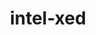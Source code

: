 ---
title: "intel-xed"
layout: cache
categories: [package, develop]
meta: {"versions": ["2023.10.11"], "compilers": ["gcc@=11.4.0"], "oss": ["ubuntu22.04"], "platforms": ["linux"], "targets": ["x86_64_v3"], "stacks": ["e4s", "e4s-rocm-external", "root"], "num_specs": 10, "num_specs_by_stack": {"root": 10, "e4s": 5, "e4s-rocm-external": 5}}
spec_details: [{"hash": "xal2w3yf3m2pkhu4assw2wkehgtjvtsl", "compiler": "gcc@=11.4.0", "versions": ["2023.10.11"], "os": "ubuntu22.04", "platform": "linux", "target": "x86_64_v3", "variants": ["build_system=generic", "~debug", "+pic"], "stacks": ["root", "e4s"], "size": "-", "tarball": "https://binaries.spack.io/develop/build_cache/linux-ubuntu22.04-x86_64_v3/gcc-11.4.0/intel-xed-2023.10.11/linux-ubuntu22.04-x86_64_v3-gcc-11.4.0-intel-xed-2023.10.11-xal2w3yf3m2pkhu4assw2wkehgtjvtsl.spack"}, {"hash": "pvsokil7isl4spvucl7vpf2fxp2ldmlu", "compiler": "gcc@=11.4.0", "versions": ["2023.10.11"], "os": "ubuntu22.04", "platform": "linux", "target": "x86_64_v3", "variants": ["build_system=generic", "~debug", "+pic"], "stacks": ["root", "e4s-rocm-external"], "size": "-", "tarball": "https://binaries.spack.io/develop/build_cache/linux-ubuntu22.04-x86_64_v3/gcc-11.4.0/intel-xed-2023.10.11/linux-ubuntu22.04-x86_64_v3-gcc-11.4.0-intel-xed-2023.10.11-pvsokil7isl4spvucl7vpf2fxp2ldmlu.spack"}, {"hash": "bqomif3nqrlyihbkmsh3ezbky5rzmhjw", "compiler": "gcc@=11.4.0", "versions": ["2023.10.11"], "os": "ubuntu22.04", "platform": "linux", "target": "x86_64_v3", "variants": ["build_system=generic", "~debug", "+pic"], "stacks": ["root", "e4s"], "size": "-", "tarball": "https://binaries.spack.io/develop/build_cache/linux-ubuntu22.04-x86_64_v3/gcc-11.4.0/intel-xed-2023.10.11/linux-ubuntu22.04-x86_64_v3-gcc-11.4.0-intel-xed-2023.10.11-bqomif3nqrlyihbkmsh3ezbky5rzmhjw.spack"}, {"hash": "cs6othvm3lnpnbv5mgng5xjsvkbflvhn", "compiler": "gcc@=11.4.0", "versions": ["2023.10.11"], "os": "ubuntu22.04", "platform": "linux", "target": "x86_64_v3", "variants": ["build_system=generic", "~debug", "+pic"], "stacks": ["root", "e4s"], "size": "-", "tarball": "https://binaries.spack.io/develop/build_cache/linux-ubuntu22.04-x86_64_v3/gcc-11.4.0/intel-xed-2023.10.11/linux-ubuntu22.04-x86_64_v3-gcc-11.4.0-intel-xed-2023.10.11-cs6othvm3lnpnbv5mgng5xjsvkbflvhn.spack"}, {"hash": "hkuichq5pwnddrlgu4isfvoroexkwdvk", "compiler": "gcc@=11.4.0", "versions": ["2023.10.11"], "os": "ubuntu22.04", "platform": "linux", "target": "x86_64_v3", "variants": ["build_system=generic", "~debug", "+pic"], "stacks": ["root", "e4s-rocm-external"], "size": "-", "tarball": "https://binaries.spack.io/develop/build_cache/linux-ubuntu22.04-x86_64_v3/gcc-11.4.0/intel-xed-2023.10.11/linux-ubuntu22.04-x86_64_v3-gcc-11.4.0-intel-xed-2023.10.11-hkuichq5pwnddrlgu4isfvoroexkwdvk.spack"}, {"hash": "cqo2wo5ybkw4mp2wj2mf7r7hykhsj5oa", "compiler": "gcc@=11.4.0", "versions": ["2023.10.11"], "os": "ubuntu22.04", "platform": "linux", "target": "x86_64_v3", "variants": ["build_system=generic", "~debug", "+pic"], "stacks": ["root", "e4s"], "size": "-", "tarball": "https://binaries.spack.io/develop/build_cache/linux-ubuntu22.04-x86_64_v3/gcc-11.4.0/intel-xed-2023.10.11/linux-ubuntu22.04-x86_64_v3-gcc-11.4.0-intel-xed-2023.10.11-cqo2wo5ybkw4mp2wj2mf7r7hykhsj5oa.spack"}, {"hash": "4c5dxhmsi3vongv6haqujujqvie5tvra", "compiler": "gcc@=11.4.0", "versions": ["2023.10.11"], "os": "ubuntu22.04", "platform": "linux", "target": "x86_64_v3", "variants": ["build_system=generic", "~debug", "+pic"], "stacks": ["root", "e4s"], "size": "-", "tarball": "https://binaries.spack.io/develop/build_cache/linux-ubuntu22.04-x86_64_v3/gcc-11.4.0/intel-xed-2023.10.11/linux-ubuntu22.04-x86_64_v3-gcc-11.4.0-intel-xed-2023.10.11-4c5dxhmsi3vongv6haqujujqvie5tvra.spack"}, {"hash": "vgs73vnelxgjxw3fmjihjek4b55hwpjl", "compiler": "gcc@=11.4.0", "versions": ["2023.10.11"], "os": "ubuntu22.04", "platform": "linux", "target": "x86_64_v3", "variants": ["build_system=generic", "~debug", "+pic"], "stacks": ["root", "e4s-rocm-external"], "size": "-", "tarball": "https://binaries.spack.io/develop/build_cache/linux-ubuntu22.04-x86_64_v3/gcc-11.4.0/intel-xed-2023.10.11/linux-ubuntu22.04-x86_64_v3-gcc-11.4.0-intel-xed-2023.10.11-vgs73vnelxgjxw3fmjihjek4b55hwpjl.spack"}, {"hash": "islpr4i4dq4tvukyji7poqev6xaynbxi", "compiler": "gcc@=11.4.0", "versions": ["2023.10.11"], "os": "ubuntu22.04", "platform": "linux", "target": "x86_64_v3", "variants": ["build_system=generic", "~debug", "+pic"], "stacks": ["root", "e4s-rocm-external"], "size": "-", "tarball": "https://binaries.spack.io/develop/build_cache/linux-ubuntu22.04-x86_64_v3/gcc-11.4.0/intel-xed-2023.10.11/linux-ubuntu22.04-x86_64_v3-gcc-11.4.0-intel-xed-2023.10.11-islpr4i4dq4tvukyji7poqev6xaynbxi.spack"}, {"hash": "fkxomb6zwurlf54vk7edizcqnqsa5y5v", "compiler": "gcc@=11.4.0", "versions": ["2023.10.11"], "os": "ubuntu22.04", "platform": "linux", "target": "x86_64_v3", "variants": ["build_system=generic", "~debug", "+pic"], "stacks": ["root", "e4s-rocm-external"], "size": "-", "tarball": "https://binaries.spack.io/develop/build_cache/linux-ubuntu22.04-x86_64_v3/gcc-11.4.0/intel-xed-2023.10.11/linux-ubuntu22.04-x86_64_v3-gcc-11.4.0-intel-xed-2023.10.11-fkxomb6zwurlf54vk7edizcqnqsa5y5v.spack"}]
---
